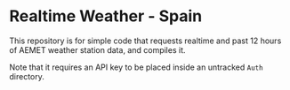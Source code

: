 # Realtime Weather - Spain

This repository is for simple code that requests realtime and past 12 hours of AEMET weather station data, and compiles it.

Note that it requires an API key to be placed inside an untracked `Auth` directory.
